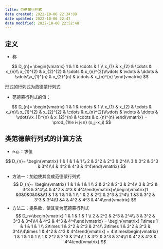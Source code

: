 ```yaml
---
title: 范德蒙行列式
date created: 2022-10-06 22:34:08
date updated: 2022-10-06 22:47
date modified: 2022-10-08 22:52:48
---
```


## 定义

- 称

$$
D_{n}= \begin{vmatrix} 1 & 1 & \cdots & 1 \\ x_{1} & x_{2} & \cdots & x_{n}\\ x_{1}^{2} & x_{2}^{2} & \cdots & x_{n}^{2}\\\vdots & \vdots & \ddots & \vdots\\x_{1}^{n} & x_{2}^{n} & \cdots & x_{n}^{n} \end{vmatrix} 
$$

形式的行列式为范德蒙行列式

- 范德蒙行列式的值：

$$
D_{n}= \begin{vmatrix} 1 & 1 & \cdots & 1 \\ x_{1} & x_{2} & \cdots & x_{n}\\ x_{1}^{2} & x_{2}^{2} & \cdots & x_{n}^{2}\\\vdots & \vdots & \ddots & \vdots\\x_{1}^{n} & x_{2}^{n} & \cdots & x_{n}^{n} \end{vmatrix} = \prod_{1\le i<j<n} (x_j-x_i)
$$

## 类范德蒙行列式的计算方法

- e.g.：求值

$$
D_{n}= \begin{vmatrix} 1 & 1 & 1 & 1 \\ 2 & 2^2 & 2^3 & 2^4\\ 3 & 3^2 & 3^3 & 3^4\\4 & 4^2 & 4^3 & 4^4\end{vmatrix}
$$
- 方法一：加边使其变成范德蒙行列式
$$
D_{n}= \begin{vmatrix} 1 & 1 & 1 & 1 \\ 2 & 2^2 & 2^3 & 2^4\\ 3 & 3^2 & 3^3 & 3^4\\4 & 4^2 & 4^3 & 4^4\end{vmatrix}=\begin{vmatrix}1 &0&0&0&0&&\\1 & 1 & 1 & 1 & 1 \\ 1 & 2 & 2^2 & 2^3 & 2^4\\ 1 &3 & 3^2 & 3^3 & 3^4\\1 &4 & 4^2 & 4^3 & 4^4\end{vmatrix}
$$
- 方法二：提系数，使其变为范德蒙行列式
$$
D_n=\begin{vmatrix} 1 & 1 & 1 & 1 \\ 2 & 2^2 & 2^3 & 2^4\\ 3 & 3^2 & 3^3 & 3^4\\4 & 4^2 & 4^3 & 4^4\end{vmatrix} = \begin{vmatrix} 1\times 1 & 1 & 1 & 1 \\ 2\times 1 & 2^2 & 2^3 & 2^4\\ 3\times 1 & 3^2 & 3^3 & 3^4\\4\times 1 & 4^2 & 4^3 & 4^4\end{vmatrix}
= 4!\times\begin{vmatrix} 1 & 1 & 1 & 1 \\ 1 & 2^2 & 2^3 & 2^4\\ 1 & 3^2 & 3^3 & 3^4\\1 & 4^2 & 4^3 & 4^4\end{vmatrix}
$$
